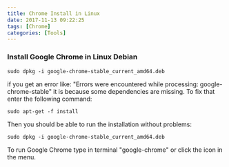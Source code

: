 ```yaml
---
title: Chrome Install in Linux
date: 2017-11-13 09:22:25
tags: [Chrome]
categories: [Tools]
---
```



### Install Google Chrome in Linux Debian

`sudo dpkg -i google-chrome-stable_current_amd64.deb`

if you get an error like: "Errors were encountered while processing: google-chrome-stable" it is because some dependencies are missing. To fix that enter the following command:

`sudo apt-get -f install`

Then you should be able to run the installation without problems:

`sudo dpkg -i google-chrome-stable_current_amd64.deb`

To run Google Chrome type in terminal "google-chrome" or click the icon in the menu.



